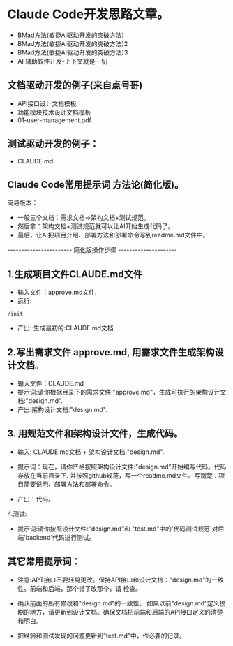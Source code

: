 # Claude Code开发思路文章。
- BMad方法(敏捷AI驱动开发的突破方法)
- BMad方法(敏捷AI驱动开发的突破方法)2
- BMad方法(敏捷AI驱动开发的突破方法)3
- AI 辅助软件开发-上下文就是一切


## 文档驱动开发的例子(来自点号哥)
- API接口设计文档模板
- 功能模块技术设计文档模板
- 01-user-management.pdf

## 测试驱动开发的例子：
- CLAUDE.md      

## Claude Code常用提示词 方法论(简化版)。
简易版本：
- 一般三个文档：需求文档->架构文档+测试规范。
- 然后拿：架构文档+测试规范就可以让AI开始生成代码了。
- 最后，让AI把项目介绍、部署方法和部署命令写到readme.md文件中。

----------------------- 简化版操作步骤 ---------------------
## 1.生成项目文件CLAUDE.md文件
- 输入文件：approve.md文件.
- 运行: 
```
/init
```
- 产出: 生成最初的:CLAUDE.md文档

## 2.写出需求文件 approve.md, 用需求文件生成架构设计文档。
- 输入文件：CLAUDE.md
- 提示词:请你根据目录下的需求文件:"approve.md"，生成可执行的架构设计文档:"design.md".
- 产出:架构设计文档:"design.md".

## 3. 用规范文件和架构设计文件，生成代码。
- 输入: CLAUDE.md文档 + 架构设计文档:"design.md".
- 提示词：现在，请你严格按照架构设计文件:"design.md"开始编写代码。代码存放在当前目录下.
并按照github规范，写一个readme.md文件。写清楚：项目简要说明、部署方法和部署命令。

- 产出：代码。

4.测试:
- 提示词:请你按照设计文件:"design.md"和 "test.md"中的'代码测试规范'对后端'backend'代码进行测试。

## 其它常用提示词：
- 注意:APT接口不要轻易更改。保持API接口和设计文档："design.md"的一致性。前端和后端，那个错了改那个，请
  检查。

- 确认前面的所有修改和"design.md"的一致性。
如果以前"design.md"定义模糊的地方，请更新到设计文档。确保文档把前端和后端的API接口定义的清楚和明白。

- 把经验和测试发现的问题更新到"test.md"中，作必要的记录。
